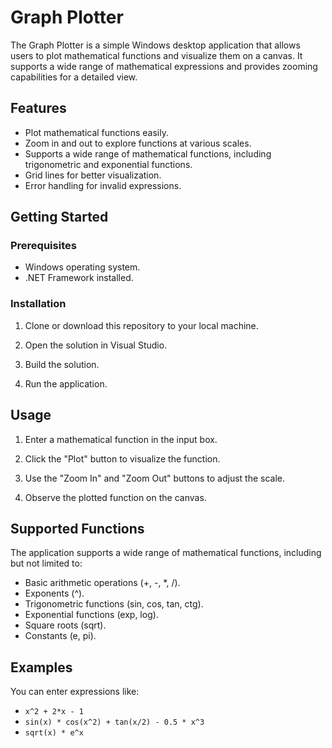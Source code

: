 # Graph Plotter

The Graph Plotter is a simple Windows desktop application that allows users to plot mathematical functions and visualize them on a canvas. It supports a wide range of mathematical expressions and provides zooming capabilities for a detailed view.

## Features

- Plot mathematical functions easily.
- Zoom in and out to explore functions at various scales.
- Supports a wide range of mathematical functions, including trigonometric and exponential functions.
- Grid lines for better visualization.
- Error handling for invalid expressions.

## Getting Started

### Prerequisites

- Windows operating system.
- .NET Framework installed.

### Installation

1. Clone or download this repository to your local machine.

2. Open the solution in Visual Studio.

3. Build the solution.

4. Run the application.

## Usage

1. Enter a mathematical function in the input box.

2. Click the "Plot" button to visualize the function.

3. Use the "Zoom In" and "Zoom Out" buttons to adjust the scale.

4. Observe the plotted function on the canvas.

## Supported Functions

The application supports a wide range of mathematical functions, including but not limited to:

- Basic arithmetic operations (+, -, *, /).
- Exponents (^).
- Trigonometric functions (sin, cos, tan, ctg).
- Exponential functions (exp, log).
- Square roots (sqrt).
- Constants (e, pi).

## Examples

You can enter expressions like:

- `x^2 + 2*x - 1`
- `sin(x) * cos(x^2) + tan(x/2) - 0.5 * x^3`
- `sqrt(x) * e^x`
